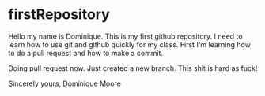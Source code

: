 # firstRepository

Hello my name is Dominique. This is my first github repository.
I need to learn how to use git and github quickly for my class.
First I'm learning how to do a pull request and how to make a
commit.

Doing pull request now. Just created a new branch. This shit is
hard as fuck!

Sincerely yours,
Dominique Moore

